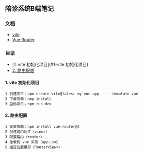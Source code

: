 ## 陪诊系统B端笔记

### 文档

- [vite](https://vitejs.cn/vite5-cn/guide/)
- [Vue Router](https://router.vuejs.org/zh/guide/)

### 目录

* [1. vite 初始化项目](#1-vite 初始化项目)
* [2. 路由配置](#2-路由配置)

#### 1. vite 初始化项目

```
1 创建项目：npm create vite@latest my-vue-app -- --template vue
2 下载依赖：nmp install
3 启动项目；npm run dev
```

#### 2. 路由配置

```
1 安装依赖：npm install vue-router@4
2 创建路由组件（views）
3 配置路由（router）
4 挂载到 vue 实例（app.use）
5 指定位置展示（RouterView>）
```

